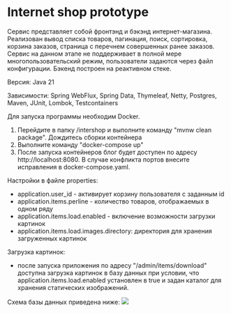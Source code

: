 # Internet shop prototype

Сервис представляет собой фронтэнд и бэкэнд интернет-магазина. Реализован вывод списка товаров, пагинация, поиск, сортировка, корзина заказов, страница с перечнем совершенных ранее заказов. 
Сервис на данном этапе не поддерживает в полной мере многопользовательский режим, пользователи задаются через файл конфигурации.
Бэкенд построен на реактивном стеке.

Версия: Java 21

Зависимости: Spring WebFlux, Spring Data, Thymeleaf, Netty, Postgres, Maven, JUnit, Lombok, Testcontainers

Для запуска программы необходим Docker.
1) Перейдите в папку /intershop и выполните команду "mvnw clean package". Дождитесь сборки контейнера
2) Выполните команду "docker-compose up" 
3) После запуска контейнеров блог будет доступен по адресу http://localhost:8080.
   В случае конфликта портов внесите исправления в docker-compose.yaml.

Настройки в файле properties:
* application.user_id - активирует корзину пользователя c заданным id
* application.items.perline - количество товаров, отображаемых в одном ряду
* application.items.load.enabled - включение возможности загрузки картинок
* application.items.load.images.directory: директория для хранения загруженных картинок

Загрузка картинок:
* после запуска приложения по адресу "/admin/items/download" доступна загрузка картинок в базу данных при условии, что
application.items.load.enabled установлен в true и задан каталог для хранения статических изображений.

Схема базы данных приведена ниже:
![](https://github.com/mrchcat/intershop_reactive/blob/main/src/main/resources/schema.png)

